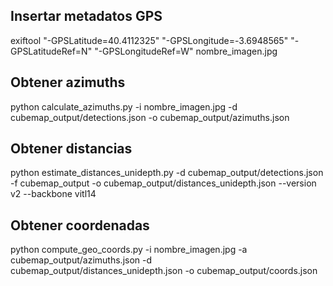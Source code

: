 ## Insertar metadatos GPS 

exiftool "-GPSLatitude=40.4112325" "-GPSLongitude=-3.6948565" "-GPSLatitudeRef=N" "-GPSLongitudeRef=W" nombre_imagen.jpg

## Obtener azimuths

python calculate_azimuths.py -i nombre_imagen.jpg -d cubemap_output/detections.json -o cubemap_output/azimuths.json

## Obtener distancias

python estimate_distances_unidepth.py -d cubemap_output/detections.json -f cubemap_output -o cubemap_output/distances_unidepth.json --version v2 --backbone vitl14

## Obtener coordenadas

python compute_geo_coords.py -i nombre_imagen.jpg -a cubemap_output/azimuths.json -d cubemap_output/distances_unidepth.json -o cubemap_output/coords.json   